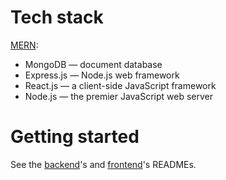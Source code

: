 # Tech stack

[MERN](https://www.mongodb.com/mern-stack):

- MongoDB — document database
- Express.js — Node.js web framework
- React.js — a client-side JavaScript framework
- Node.js — the premier JavaScript web server

# Getting started

See the [backend](https://github.com/cbrichau/Demo/tree/master/backend)'s and [frontend](https://github.com/cbrichau/Demo/tree/master/frontend)'s READMEs.

